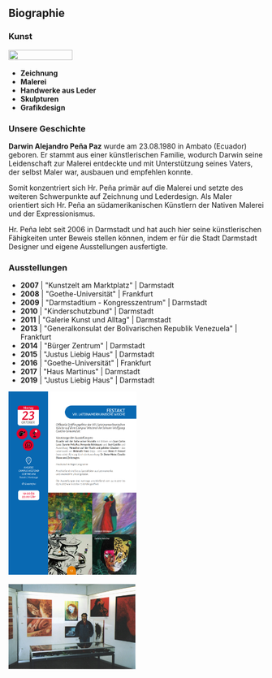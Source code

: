 ## Biographie

### Kunst

<a href="https://github.com/dwn10/C_C_C/blob/main/PROJEKT/Documentation/HTML/DarwinPaz/images/Dwn-11.png"><img src="https://github.com/dwn10/C_C_C/blob/main/PROJEKT/Documentation/HTML/DarwinPaz/images/Dwn-11.png" style="height: 50%; width:50%;"/></a>

* **Zeichnung**
* **Malerei**
* **Handwerke aus Leder**
* **Skulpturen**
* **Grafikdesign**

### Unsere Geschichte

**Darwin Alejandro Peña Paz** wurde am 23.08.1980 in Ambato (Ecuador) geboren. Er stammt aus einer künstlerischen Familie, wodurch Darwin seine Leidenschaft zur Malerei entdeckte und mit Unterstützung seines Vaters, der selbst Maler war, ausbauen und empfehlen konnte.

Somit konzentriert sich Hr. Peña primär auf die Malerei und setzte des weiteren Schwerpunkte auf Zeichnung und Lederdesign. Als Maler orientiert sich Hr. Peña an südamerikanischen Künstlern der Nativen Malerei und der Expressionismus.

Hr. Peña lebt seit 2006 in Darmstadt und hat auch hier seine künstlerischen Fähigkeiten unter Beweis stellen können, indem er für die Stadt Darmstadt Designer und eigene Ausstellungen ausfertigte.

### Ausstellungen

- **2007** | "Kunstzelt am Marktplatz" | Darmstadt
- **2008** | "Goethe-Universität" | Frankfurt
- **2009** | "Darmstadtium - Kongresszentrum" | Darmstadt
- **2010** | "Kinderschutzbund" | Darmstadt
- **2011** | "Galerie Kunst und Alltag" | Darmstadt
- **2013** | "Generalkonsulat der Bolivarischen Republik Venezuela" | Frankfurt
- **2014** | "Bürger Zentrum" | Darmstadt
- **2015** | "Justus Liebig Haus" | Darmstadt
- **2016** | "Goethe-Universität" | Frankfurt
- **2017** | "Haus Martinus" | Darmstadt
- **2019** | "Justus Liebig Haus" | Darmstadt

<a href="https://github.com/dwn10/C_C_C/blob/main/PROJEKT/Documentation/HTML/DarwinPaz/images/Dwn-10.png"><img src="https://github.com/dwn10/C_C_C/blob/main/PROJEKT/Documentation/HTML/DarwinPaz/images/Dwn-10.png" style="height: 50%; width:50%;"/></a>

<a href="https://github.com/dwn10/C_C_C/blob/main/PROJEKT/Documentation/HTML/DarwinPaz/images/Dwn-1.jpg"><img src="https://github.com/dwn10/C_C_C/blob/main/PROJEKT/Documentation/HTML/DarwinPaz/images/Dwn-1.jpg" style="height: 50%; width:50%;"/></a>
